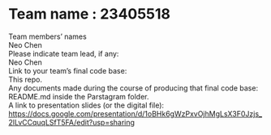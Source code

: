
# Team name : 23405518 
Team members’ names  </br>
Neo Chen </br>
Please indicate team lead, if any: </br>
Neo Chen </br>
Link to your team’s final code base: </br>
This repo. </br>
Any documents made during the course of producing that final code base: </br>
README.md inside the Parstagram folder. </br>
A link to presentation slides (or the digital file): </br>
https://docs.google.com/presentation/d/1oBHk6gWzPxvOjhMgLsX3F0Jzjs_2lLvCCquqLSfT5FA/edit?usp=sharing
